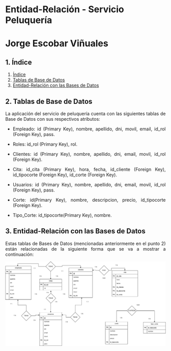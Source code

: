 # **Entidad-Relación - Servicio Peluquería**

# **Jorge Escobar Viñuales**

## **1. Índice**<a name = "id1"></a>
1. [Índice](#id1)<br>
2. [Tablas de Base de Datos](#id2)<br>
3. [Entidad-Relación con las Bases de Datos](#id3)<br>

## **2. Tablas de Base de Datos**<a name="id2"></a>
<div align="justify">
  La aplicación del servicio de peluquería cuenta con las siguientes tablas de Base de Datos con sus respectivos atributos:

  - Empleado: id (Primary Key), nombre, apellido, dni, movil, email, id_rol (Foreign Key), pass.

  - Roles: id_rol (Primary Key), rol.

  - Clientes: id (Primary Key), nombre, apellido, dni, email, movil, id_rol (Foreign Key).

  - Cita: id_cita (Primary Key), hora, fecha, id_cliente (Foreign Key), id_tipocorte (Foreign Key), id_corte (Foreign Key).

  - Usuarios: id (Primary Key), nombre, apellido, dni, email, movil, id_rol (Foreign Key), pass.

  - Corte: id(Primary Key), nombre, descripcion, precio, id_tipocorte (Foreign Key).

  - Tipo_Corte: id_tipocorte(Primary Key), nombre.
</div>
  
## **3. Entidad-Relación con las Bases de Datos**<a name="id3"></a>
<div align="justify">
  Estas tablas de Bases de Datos (mencionadas anteriormente en el punto 2) están relacionadas de la siguiente forma que se va a mostrar a continuación:
  
  
  ![](https://github.com/Jorgeev27/Servicio-Peluqueria/blob/main/doc/entidad_relacion/DrawIO/Entidad-Relacion.png)
</div>
